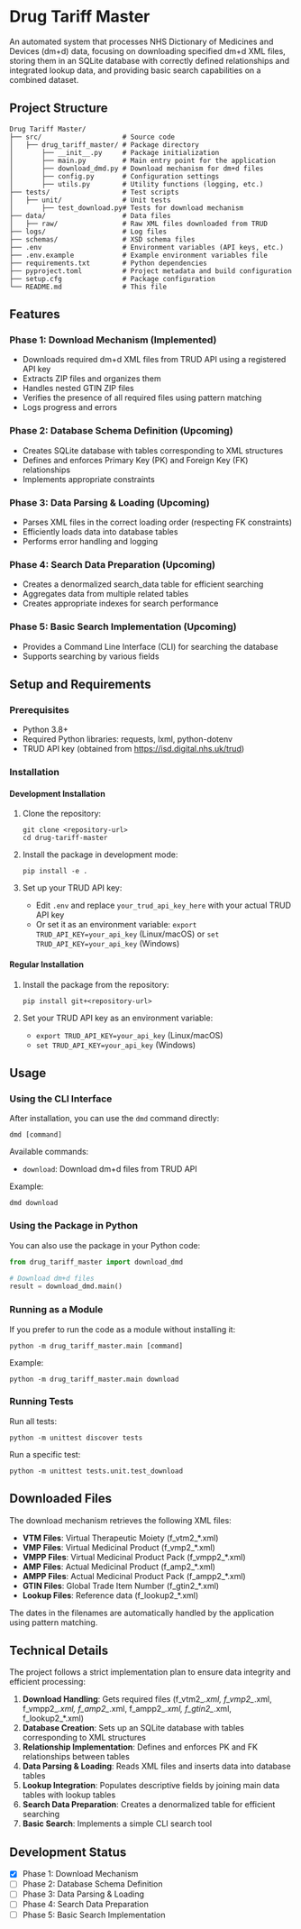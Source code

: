 # Drug Tariff Master

An automated system that processes NHS Dictionary of Medicines and Devices (dm+d) data, focusing on downloading specified dm+d XML files, storing them in an SQLite database with correctly defined relationships and integrated lookup data, and providing basic search capabilities on a combined dataset.

## Project Structure

```
Drug Tariff Master/
├── src/                    # Source code
│   ├── drug_tariff_master/ # Package directory
│       ├── __init__.py     # Package initialization
│       ├── main.py         # Main entry point for the application
│       ├── download_dmd.py # Download mechanism for dm+d files
│       ├── config.py       # Configuration settings
│       ├── utils.py        # Utility functions (logging, etc.)
├── tests/                  # Test scripts
│   ├── unit/               # Unit tests
│       ├── test_download.py# Tests for download mechanism
├── data/                   # Data files
│   ├── raw/                # Raw XML files downloaded from TRUD
├── logs/                   # Log files
├── schemas/                # XSD schema files
├── .env                    # Environment variables (API keys, etc.)
├── .env.example            # Example environment variables file
├── requirements.txt        # Python dependencies
├── pyproject.toml          # Project metadata and build configuration
├── setup.cfg               # Package configuration
└── README.md               # This file
```

## Features

### Phase 1: Download Mechanism (Implemented)
- Downloads required dm+d XML files from TRUD API using a registered API key
- Extracts ZIP files and organizes them
- Handles nested GTIN ZIP files
- Verifies the presence of all required files using pattern matching
- Logs progress and errors

### Phase 2: Database Schema Definition (Upcoming)
- Creates SQLite database with tables corresponding to XML structures
- Defines and enforces Primary Key (PK) and Foreign Key (FK) relationships
- Implements appropriate constraints

### Phase 3: Data Parsing & Loading (Upcoming)
- Parses XML files in the correct loading order (respecting FK constraints)
- Efficiently loads data into database tables
- Performs error handling and logging

### Phase 4: Search Data Preparation (Upcoming)
- Creates a denormalized search_data table for efficient searching
- Aggregates data from multiple related tables
- Creates appropriate indexes for search performance

### Phase 5: Basic Search Implementation (Upcoming)
- Provides a Command Line Interface (CLI) for searching the database
- Supports searching by various fields

## Setup and Requirements

### Prerequisites
- Python 3.8+
- Required Python libraries: requests, lxml, python-dotenv
- TRUD API key (obtained from https://isd.digital.nhs.uk/trud)

### Installation

#### Development Installation

1. Clone the repository:
   ```
   git clone <repository-url>
   cd drug-tariff-master
   ```

2. Install the package in development mode:
   ```
   pip install -e .
   ```

3. Set up your TRUD API key:
   - Edit `.env` and replace `your_trud_api_key_here` with your actual TRUD API key
   - Or set it as an environment variable: `export TRUD_API_KEY=your_api_key` (Linux/macOS) or `set TRUD_API_KEY=your_api_key` (Windows)

#### Regular Installation

1. Install the package from the repository:
   ```
   pip install git+<repository-url>
   ```

2. Set your TRUD API key as an environment variable:
   - `export TRUD_API_KEY=your_api_key` (Linux/macOS)
   - `set TRUD_API_KEY=your_api_key` (Windows)

## Usage

### Using the CLI Interface

After installation, you can use the `dmd` command directly:

```
dmd [command]
```

Available commands:
- `download`: Download dm+d files from TRUD API

Example:
```
dmd download
```

### Using the Package in Python

You can also use the package in your Python code:

```python
from drug_tariff_master import download_dmd

# Download dm+d files
result = download_dmd.main()
```

### Running as a Module

If you prefer to run the code as a module without installing it:

```
python -m drug_tariff_master.main [command]
```

Example:
```
python -m drug_tariff_master.main download
```

### Running Tests

Run all tests:
```
python -m unittest discover tests
```

Run a specific test:
```
python -m unittest tests.unit.test_download
```

## Downloaded Files

The download mechanism retrieves the following XML files:

- **VTM Files**: Virtual Therapeutic Moiety (f_vtm2_*.xml)
- **VMP Files**: Virtual Medicinal Product (f_vmp2_*.xml)
- **VMPP Files**: Virtual Medicinal Product Pack (f_vmpp2_*.xml)
- **AMP Files**: Actual Medicinal Product (f_amp2_*.xml)
- **AMPP Files**: Actual Medicinal Product Pack (f_ampp2_*.xml)
- **GTIN Files**: Global Trade Item Number (f_gtin2_*.xml)
- **Lookup Files**: Reference data (f_lookup2_*.xml)

The dates in the filenames are automatically handled by the application using pattern matching.

## Technical Details

The project follows a strict implementation plan to ensure data integrity and efficient processing:

1. **Download Handling**: Gets required files (f_vtm2_*.xml, f_vmp2_*.xml, f_vmpp2_*.xml, f_amp2_*.xml, f_ampp2_*.xml, f_gtin2_*.xml, f_lookup2_*.xml)
2. **Database Creation**: Sets up an SQLite database with tables corresponding to XML structures
3. **Relationship Implementation**: Defines and enforces PK and FK relationships between tables
4. **Data Parsing & Loading**: Reads XML files and inserts data into database tables
5. **Lookup Integration**: Populates descriptive fields by joining main data tables with lookup tables
6. **Search Data Preparation**: Creates a denormalized table for efficient searching
7. **Basic Search**: Implements a simple CLI search tool

## Development Status

- [x] Phase 1: Download Mechanism
- [ ] Phase 2: Database Schema Definition
- [ ] Phase 3: Data Parsing & Loading
- [ ] Phase 4: Search Data Preparation
- [ ] Phase 5: Basic Search Implementation 